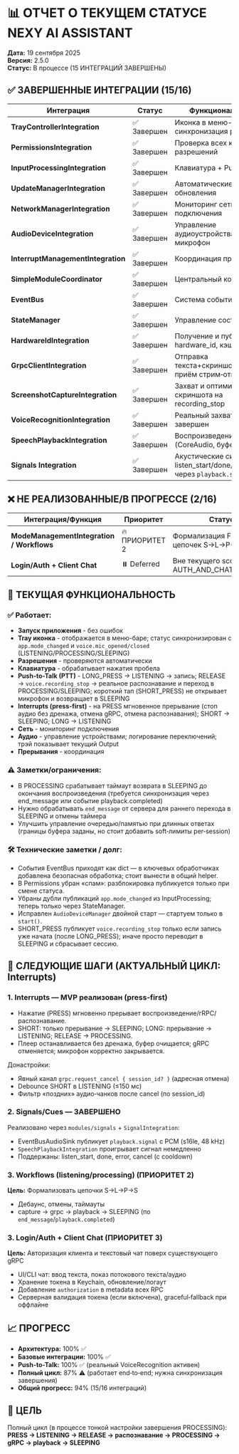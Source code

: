 # 📊 ОТЧЕТ О ТЕКУЩЕМ СТАТУСЕ NEXY AI ASSISTANT

**Дата:** 19 сентября 2025  
**Версия:** 2.5.0  
**Статус:** В процессе (15 ИНТЕГРАЦИЙ ЗАВЕРШЕНЫ)

## ✅ **ЗАВЕРШЕННЫЕ ИНТЕГРАЦИИ (15/16)**

| **Интеграция** | **Статус** | **Функциональность** |
|----------------|------------|---------------------|
| **TrayControllerIntegration** | ✅ Завершен | Иконка в меню-баре, синхронизация режимов |
| **PermissionsIntegration** | ✅ Завершен | Проверка всех критичных разрешений |
| **InputProcessingIntegration** | ✅ Завершен | Клавиатура + Push-to-Talk |
| **UpdateManagerIntegration** | ✅ Завершен | Автоматические обновления |
| **NetworkManagerIntegration** | ✅ Завершен | Мониторинг сети, события подключения |
| **AudioDeviceIntegration** | ✅ Завершен | Управление аудиоустройствами, микрофон |
| **InterruptManagementIntegration** | ✅ Завершен | Координация прерываний |
| **SimpleModuleCoordinator** | ✅ Завершен | Центральный координатор |
| **EventBus** | ✅ Завершен | Система событий |
| **StateManager** | ✅ Завершен | Управление состоянием |
| **HardwareIdIntegration** | ✅ Завершен | Получение и публикация hardware_id, кэширование |
| **GrpcClientIntegration** | ✅ Завершен | Отправка текста+скриншота+HWID, приём стрим‑ответов |
| **ScreenshotCaptureIntegration** | ✅ Завершен | Захват и оптимизация скриншота на recording_stop |
| **VoiceRecognitionIntegration** | ✅ Завершен | Реальный захват; PTT завершен |
| **SpeechPlaybackIntegration** | ✅ Завершен | Воспроизведение ответа (CoreAudio, буфер/очередь) |
| **Signals Integration** | ✅ Завершен | Акустические сигналы: listen_start/done/error/cancel через `playback.signal` |

## ❌ **НЕ РЕАЛИЗОВАННЫЕ/В ПРОГРЕССЕ (2/16)**

| **Интеграция/Функция** | **Приоритет** | **Статус** |
|------------------------|---------------|------------|
| **ModeManagementIntegration / Workflows** | 🔥 ПРИОРИТЕТ 2 | Формализация FSM и цепочек S→L→P→S |
| **Login/Auth + Client Chat** | ⏸️ Deferred | Вне текущего scope (см. AUTH_AND_CHAT_PLAN.md) |

## 🎯 **ТЕКУЩАЯ ФУНКЦИОНАЛЬНОСТЬ**

### **✅ Работает:**
- **Запуск приложения** - без ошибок
- **Tray иконка** - отображается в меню-баре; статус синхронизирован с `app.mode_changed` и `voice.mic_opened/closed` (LISTENING/PROCESSING/SLEEPING)
- **Разрешения** - проверяются автоматически
- **Клавиатура** - обрабатывает нажатия пробела
- **Push-to-Talk (PTT)** - LONG_PRESS → LISTENING → запись; RELEASE → `voice.recording_stop` → реальное распознавание и переход в PROCESSING/SLEEPING; короткий тап (SHORT_PRESS) не открывает микрофон и возвращает в SLEEPING
- **Interrupts (press-first)** - на PRESS мгновенное прерывание (стоп аудио без дренажа, отмена gRPC, отмена распознавания); SHORT → SLEEPING; LONG → LISTENING
- **Сеть** - мониторинг подключения
- **Аудио** - управление устройствами; логирование переключений; трэй показывает текущий Output
- **Прерывания** - координация

### **⚠️ Заметки/ограничения:**
- В PROCESSING срабатывает таймаут возврата в SLEEPING до окончания воспроизведения (требуется синхронизация через end_message или событие playback.completed)
- Нужно обрабатывать `end_message` от сервера для раннего перехода в SLEEPING и отмены таймера
- Улучшить управление очередью/памятью при длинных ответах (границы буфера заданы, но стоит добавить soft‑лимиты per‑session)

### **🛠 Технические заметки / долг:**
- События EventBus приходят как dict — в ключевых обработчиках добавлена безопасная обработка; стоит вынести в общий helper.
- В Permissions убран «спам»: разблокировка публикуется только при смене статуса.
- Убраны дубли публикаций `app.mode_changed` из InputProcessing; теперь только через StateManager.
- Исправлен `AudioDeviceManager` двойной старт — стартуем только в `start()`.
- SHORT_PRESS публикует `voice.recording_stop` только если запись уже начата (после LONG_PRESS); иначе просто переводит в SLEEPING и сбрасывает сессию.

## 🚀 **СЛЕДУЮЩИЕ ШАГИ (АКТУАЛЬНЫЙ ЦИКЛ: Interrupts)**

### **1. Interrupts** — MVP реализован (press‑first)
- Нажатие (PRESS) мгновенно прерывает воспроизведение/гRPC/распознавание.
- SHORT: только прерывание → SLEEPING; LONG: прерывание → LISTENING; RELEASE → PROCESSING.
- Плеер останавливается без дренажа, буфер очищается; gRPC отменяется; микрофон корректно закрывается.

Донастройки:
- Явный канал `grpc.request_cancel { session_id? }` (адресная отмена)
- Debounce SHORT в LISTENING (≤150 мс)
- Фильтр «поздних» аудио‑чанков после cancel (по session_id)

### **2. Signals/Cues** — ЗАВЕРШЕНО
Реализовано через `modules/signals` + `SignalIntegration`:
- EventBusAudioSink публикует `playback.signal` с PCM (s16le, 48 kHz)
- `SpeechPlaybackIntegration` проигрывает сигнал немедленно
- Поддержаны: listen_start, done, error, cancel (с cooldown)

### **3. Workflows (listening/processing)** (ПРИОРИТЕТ 2)
**Цель:** Формализовать цепочки S→L→P→S
- Дебаунс, отмены, таймауты
- capture → grpc → playback → SLEEPING (по `end_message`/`playback.completed`)

### **3. Login/Auth + Client Chat** (ПРИОРИТЕТ 3)
**Цель:** Авторизация клиента и текстовый чат поверх существующего gRPC
- UI/CLI чат: ввод текста, показ потокового текста/аудио
- Хранение токена в Keychain, обновление/логаут
- Добавление `authorization` в metadata всех RPC
- Серверная валидация токена (если включена), graceful‑fallback при оффлайне

## 📈 **ПРОГРЕСС**

- **Архитектура:** 100% ✅
- **Базовые интеграции:** 100% ✅
- **Push-to-Talk:** 100% ✅ (реальный VoiceRecognition активен)
- **Полный цикл:** 87% ⚠️ (работает end‑to‑end; нужна синхронизация завершения)
- **Общий прогресс:** 94% (15/16 интеграций)

## 🎯 **ЦЕЛЬ**

Полный цикл (в процессе тонкой настройки завершения PROCESSING):
**PRESS → LISTENING → RELEASE → распознавание → PROCESSING → gRPC → playback → SLEEPING**
